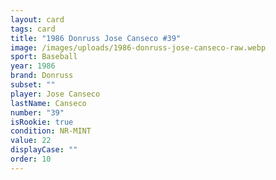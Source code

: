 ```yaml
---
layout: card
tags: card
title: "1986 Donruss Jose Canseco #39"
image: /images/uploads/1986-donruss-jose-canseco-raw.webp
sport: Baseball
year: 1986
brand: Donruss
subset: ""
player: Jose Canseco
lastName: Canseco
number: "39"
isRookie: true
condition: NR-MINT
value: 22
displayCase: ""
order: 10
---
```

